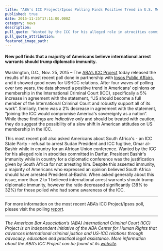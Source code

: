 ```yaml
---
title: "ABA's ICC Project/Ipsos Polling Finds Positive Trend in U.S. Membership in the ICC"
published: true
date: 2015-11-25T17:11:00.000Z
category: news
description:
pull_quote: "Wanted by the ICC for his alleged role in atrocities committed in Darfur, President Bashir's immunity while in country for a diplomatic conference was the justification given by South Africa for not arresting him. Despite this asserted immunity, a majority of Americans who expressed an opinion believed South Africa should have arrested President al-Bashir."
pull_quote_attribution:
featured_image_path:
---
```



#### New poll finds that a majority of Americans believe international arrest warrants should trump diplomatic immunity.

Washington, D.C., Nov. 25, 2015 – The [ABA’s ICC Project](http://www.aba-icc.org/) today released the results of its most recent poll done in partnership with [Ipsos Public Affairs](http://www.ipsos-na.com/research/public-affairs/), and it showed good news for US-ICC relations. After four waves of polling over two years, the data showed a positive trend in Americans' opinions on membership in the International Criminal Court (ICC), specifically a 5% increase in agreement with the statement, “US should become a full member of the International Criminal Court and robustly support all of its work”. Similarly, there was a 2% decrease in agreement with the statement, "joining the ICC would compromise America's sovereignty as a nation”. While these findings are *indicative only* and should be treated with caution, they do suggest the possibility of a slow shift in American attitudes on US membership in the ICC.

This most recent poll also asked Americans about South Africa's - an ICC State Party - refusal to arrest Sudan President and ICC fugitive, Omar al-Bashir while in country for an African Union conference. Wanted by the ICC for his alleged role in atrocities committed in Darfur, President Bashir's immunity while in country for a diplomatic conference was the justification given by South Africa for not arresting him. Despite this asserted immunity, a majority of Americans who expressed an opinion believed South Africa should have arrested President al-Bashir. When asked generally about this issue, more than 2 to 1 believed international arrest warrants should trump diplomatic immunity, however the ratio decreased significantly (38% to 32%) for those polled who had some awareness of the ICC.

---

For more information on the most recent ABA’s ICC Project/Ipsos poll, please visit the polling [report](https://www.international-criminal-justice-today.org/polling-data/2015/11/25/november-2015-ipsos-polling-data/).

---

*The American Bar Association’s (ABA) International Criminal Court (ICC) Project is an independent initiative of the ABA Center for Human Rights that advances international criminal justice and US-ICC relations through advocacy, education and practical legal assistance. More information about the ABA’s ICC Project can be found at its [website](http://www.aba-icc.org/).*